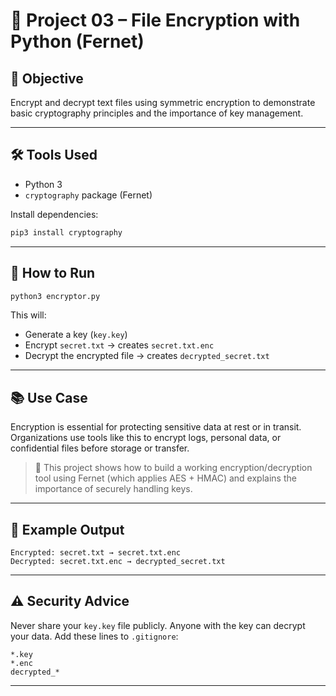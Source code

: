# 🔐 Project 03 – File Encryption with Python (Fernet)

## 🎯 Objective
Encrypt and decrypt text files using symmetric encryption to demonstrate basic cryptography principles and the importance of key management.

---

## 🛠 Tools Used
- Python 3
- `cryptography` package (Fernet)

Install dependencies:
```bash
pip3 install cryptography
```

---

## 🚀 How to Run
```bash
python3 encryptor.py
```

This will:
- Generate a key (`key.key`)
- Encrypt `secret.txt` → creates `secret.txt.enc`
- Decrypt the encrypted file → creates `decrypted_secret.txt`

---

## 📚 Use Case
Encryption is essential for protecting sensitive data at rest or in transit. Organizations use tools like this to encrypt logs, personal data, or confidential files before storage or transfer.

> 🧠 This project shows how to build a working encryption/decryption tool using Fernet (which applies AES + HMAC) and explains the importance of securely handling keys.

---

## 📸 Example Output
```
Encrypted: secret.txt → secret.txt.enc
Decrypted: secret.txt.enc → decrypted_secret.txt
```

---

## ⚠️ Security Advice
Never share your `key.key` file publicly. Anyone with the key can decrypt your data. Add these lines to `.gitignore`:
```
*.key
*.enc
decrypted_*
```

---